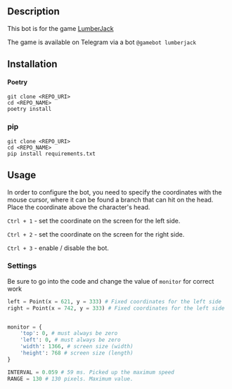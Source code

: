 ## Description
This bot is for the game [LumberJack](https://tbot.xyz/lumber/)

The game is available on Telegram via a bot `@gamebot lumberjack`

## Installation


#### Poetry
```
git clone <REPO_URI>
cd <REPO_NAME>
poetry install
```

### pip

```
git clone <REPO_URI>
cd <REPO_NAME>
pip install requirements.txt
```

## Usage
In order to configure the bot, you need to specify the coordinates with the mouse cursor, where 
it can be found a branch that can hit on the head.
Place the coordinate above the character's head.

`Ctrl + 1` - set the coordinate on the screen for the left side.

`Ctrl + 2` - set the coordinate on the screen for the right side.

`Ctrl + 3` - enable / disable the bot.

### Settings
Be sure to go into the code and change the value of `monitor` for correct work

```python
left = Point(x = 621, y = 333) # Fixed coordinates for the left side
right = Point(x = 742, y = 333) # Fixed coordinates for the left side


monitor = {
    'top': 0, # must always be zero
    'left': 0, # must always be zero
    'width': 1366, # screen size (width)
    'height': 768 # screen size (length)
}

INTERVAL = 0.059 # 59 ms. Picked up the maximum speed
RANGE = 130 # 130 pixels. Maximum value.

```